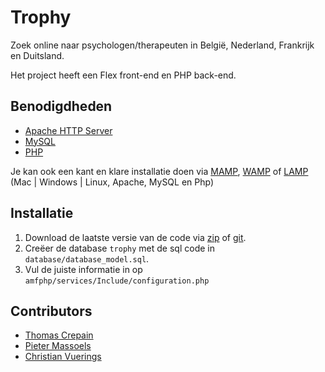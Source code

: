 # Trophy

Zoek online naar psychologen/therapeuten in België, Nederland, Frankrijk en Duitsland.

Het project heeft een Flex front-end en PHP back-end.

## Benodigdheden

* [Apache HTTP Server](http://httpd.apache.org/)
* [MySQL](http://www.mysql.com/)
* [PHP](http://www.php.net/)

Je kan ook een kant en klare installatie doen via
[MAMP](http://www.mamp.info/en/index.html),
[WAMP](http://www.wampserver.com/en/) of
[LAMP](https://help.ubuntu.com/community/ApacheMySQLPHP) (Mac | Windows | Linux, Apache, MySQL en Php)

## Installatie

1. Download de laatste versie van de code via [zip][zipurl] of [git][giturl].
1. Creëer de database `trophy` met de sql code in `database/database_model.sql`.
1. Vul de juiste informatie in op `amfphp/services/Include/configuration.php`

## Contributors

* [Thomas Crepain](http://www.thomascrepain.be/)
* [Pieter Massoels](http://skive.be)
* [Christian Vuerings](http://denbuzze.com)

[zipurl]: https://github.com/trophiesteam/trophy/zipball/master
[giturl]: https://github.com/trophiesteam/trophy